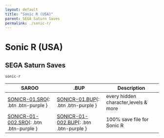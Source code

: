 ```yaml
---
layout: default
title: "Sonic R (USA)"
parent: SEGA Saturn Saves
permalink: ./sonic-r/
---
```

# Sonic R (USA)

## SEGA Saturn Saves

`sonic-r`

| SAROO | .BUP | Description |
|------|----------|-------------|
| [SONICR-01.SRO](SONICR-01.SRO){: .btn .btn-purple } | [SONICR-01.BUP](SONICR-01.BUP){: .btn .btn-purple } | every hidden character,levels & more |
| [SONICR-01-002.SRO](SONICR-01-002.SRO){: .btn .btn-purple } | [SONICR-01-002.BUP](SONICR-01-002.BUP){: .btn .btn-purple } | 100% save file for Sonic R |
